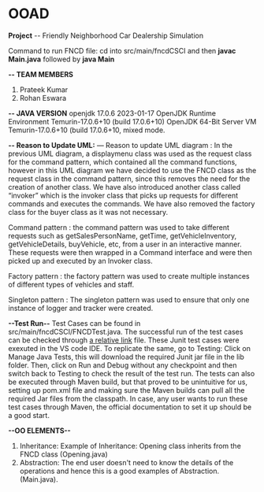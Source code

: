 # OOAD
**Project** -- Friendly Neighborhood Car Dealership Simulation

Command to run FNCD file: cd into src/main/fncdCSCI and then  **javac Main.java** followed by **java Main**

**-- TEAM MEMBERS**
1. Prateek Kumar
2. Rohan Eswara

**-- JAVA VERSION**
openjdk 17.0.6 2023-01-17
OpenJDK Runtime Environment Temurin-17.0.6+10 (build 17.0.6+10)
OpenJDK 64-Bit Server VM Temurin-17.0.6+10 (build 17.0.6+10, mixed mode.

**-- Reason to Update UML:**
— Reason to update UML diagram : In the previous UML diagram, a displaymenu class was used as the request class for the command pattern, which contained all the command functions, however in this UML diagram we have decided to use the FNCD class as the request class in the command pattern, since this removes the need for the creation of another class. We have also introduced another class called “invoker” which is the invoker class that picks up requests for different commands and executes the commands. We have also removed the factory class for the buyer class as it was not necessary.



Command pattern : the command pattern was used to take different requests such as getSalesPersonName, getTime, getVehicleInventory, getVehicleDetails, buyVehicle, etc, from a user in an interactive manner. These requests were then wrapped in a Command interface and were then picked up and executed by an Invoker class. 



Factory pattern : the factory pattern was used to create multiple instances of different types of vehicles and staff.



Singleton pattern : The singleton pattern was used to ensure that only one instance of logger and tracker were created.

**--Test Run--**
Test Cases can be found in src/main/fncdCSCI/FNCDTest.java. The successful run of the test cases can be checked through
[a relative link](TestCasesSuccessfulRun.png) file. These Junit test cases were exexuted in the VS code IDE.
To replicate the same, go to Testing: Click on Manage Java Tests, this will download the required Junit jar file in the 
lib folder. Then, click on Run and Debug without any checkpoint and then switch back to Testing to check the result of the test
run. 
The tests can also be executed through Maven build, but that proved to be unintuitive for us, setting up pom.xml file and making sure
the Maven builds can pull all the required Jar files from the classpath. In case, any user wants to run these test cases through Maven, the official documentation to set it up should be a good start.

**--OO ELEMENTS--**
1. Inheritance: Example of Inheritance: Opening class inherits from the FNCD class (Opening.java)
2. Abstraction: The end user doesn't need to know the details of the operations and hence this is a good examples of Abstraction. (Main.java).

